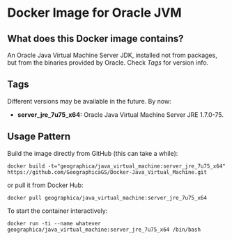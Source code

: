 Docker Image for Oracle JVM 
===========================

What does this Docker image contains?
-------------------------------------
An Oracle Java Virtual Machine Server JDK, installed not from packages, but from the binaries provided by Oracle. Check _Tags_ for version info.

Tags
----
Different versions may be available in the future. By now:

- __server_jre_7u75_x64:__ Oracle Java Virtual Machine Server JRE 1.7.0-75.

Usage Pattern
-------------
Build the image directly from GitHub (this can take a while):

```Shell
docker build -t="geographica/java_virtual_machine:server_jre_7u75_x64" https://github.com/GeographicaGS/Docker-Java_Virtual_Machine.git
```

or pull it from Docker Hub:

```Shell
docker pull geographica/java_virtual_machine:server_jre_7u75_x64
```

To start the container interactively:

```Shell
docker run -ti --name whatever geographica/java_virtual_machine:server_jre_7u75_x64 /bin/bash
```
